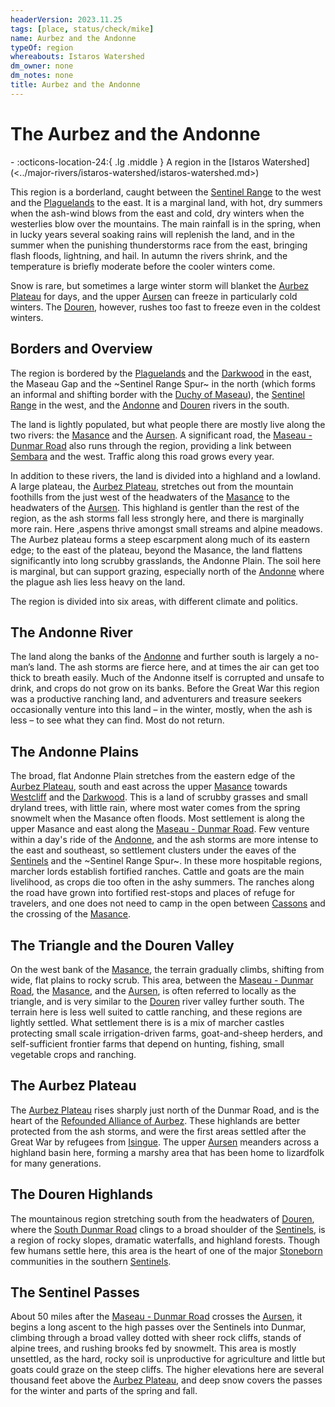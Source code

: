```yaml
---
headerVersion: 2023.11.25
tags: [place, status/check/mike]
name: Aurbez and the Andonne
typeOf: region
whereabouts: Istaros Watershed
dm_owner: none
dm_notes: none
title: Aurbez and the Andonne
---
```

# The Aurbez and the Andonne
<div class="grid cards ext-narrow-margin ext-one-column" markdown>
-    :octicons-location-24:{ .lg .middle } A region in the [Istaros Watershed](<../major-rivers/istaros-watershed/istaros-watershed.md>)  
</div>


This region is a borderland, caught between the [Sentinel Range](<../sentinel-range.md>) to the west and the [Plaguelands](<./plaguelands.md>) to the east. It is a marginal land, with hot, dry summers when the ash-wind blows from the east and cold, dry winters when the westerlies blow over the mountains. The main rainfall is in the spring, when in lucky years several soaking rains will replenish the land, and in the summer when the punishing thunderstorms race from the east, bringing flash floods, lightning, and hail. In autumn the rivers shrink, and the temperature is briefly moderate before the cooler winters come.

Snow is rare, but sometimes a large winter storm will blanket the [Aurbez Plateau](<./aurbez-plateau.md>) for days, and the upper [Aursen](<../major-rivers/istaros-watershed/aursen.md>) can freeze in particularly cold winters. The [Douren](<../major-rivers/istaros-watershed/douren.md>), however, rushes too fast to freeze even in the coldest winters.

## Borders and Overview
The region is bordered by the [Plaguelands](<./plaguelands.md>) and the [Darkwood](<../greater-sembara/addermarch/darkwood.md>) in the east, the Maseau Gap and the ~Sentinel Range Spur~ in the north (which forms an informal and shifting border with the [Duchy of Maseau](<../greater-sembara/duchy-of-maseau/duchy-of-maseau.md>)), the [Sentinel Range](<../sentinel-range.md>) in the west, and the [Andonne](<../major-rivers/istaros-watershed/andonne.md>) and [Douren](<../major-rivers/istaros-watershed/douren.md>) rivers in the south. 

The land is lightly populated, but what people there are mostly live along the two rivers: the [Masance](<../major-rivers/istaros-watershed/masance.md>) and the [Aursen](<../major-rivers/istaros-watershed/aursen.md>). A significant road, the [Maseau - Dunmar Road](<./maseau-dunmar-road.md>) also runs through the region, providing a link between [Sembara](<../greater-sembara/sembara/sembara.md>) and the west. Traffic along this road grows every year. 
   
In addition to these rivers, the land is divided into a highland and a lowland. A large plateau, the [Aurbez Plateau](<./aurbez-plateau.md>), stretches out from the mountain foothills from the just west of the headwaters of the [Masance](<../major-rivers/istaros-watershed/masance.md>) to the headwaters of the [Aursen](<../major-rivers/istaros-watershed/aursen.md>). This highland is gentler than the rest of the region, as the ash storms fall less strongly here, and there is marginally more rain. Here ,aspens thrive amongst small streams and alpine meadows. The Aurbez plateau forms a steep escarpment along much of its eastern edge; to the east of the plateau, beyond the Masance, the land flattens significantly into long scrubby grasslands, the Andonne Plain. The soil here is marginal, but can support grazing, especially north of the [Andonne](<../major-rivers/istaros-watershed/andonne.md>) where the plague ash lies less heavy on the land.

The region is divided into six areas, with different climate and politics.
## The Andonne River
The land along the banks of the [Andonne](<../major-rivers/istaros-watershed/andonne.md>) and further south is largely a no-man’s land. The ash storms are fierce here, and at times the air can get too thick to breath easily. Much of the Andonne itself is corrupted and unsafe to drink, and crops do not grow on its banks. Before the Great War this region was a productive ranching land, and adventurers and treasure seekers occasionally venture into this land – in the winter, mostly, when the ash is less – to see what they can find. Most do not return.
## The Andonne Plains
The broad, flat Andonne Plain stretches from the eastern edge of the [Aurbez Plateau](<./aurbez-plateau.md>), south and east across the upper [Masance](<../major-rivers/istaros-watershed/masance.md>) towards [Westcliff](<../greater-sembara/addermarch/westcliff.md>) and the [Darkwood](<../greater-sembara/addermarch/darkwood.md>). This is a land of scrubby grasses and small dryland trees, with little rain, where most water comes from the spring snowmelt when the Masance often floods. Most settlement is along the upper Masance and east along the [Maseau - Dunmar Road](<./maseau-dunmar-road.md>). Few venture within a day's ride of the [Andonne](<../major-rivers/istaros-watershed/andonne.md>), and the ash storms are more intense to the east and southeast, so settlement clusters under the eaves of the [Sentinels](<../sentinel-range.md>) and the ~Sentinel Range Spur~. In these more hospitable regions, marcher lords establish fortified ranches. Cattle and goats are the main livelihood, as crops die too often in the ashy summers. The ranches along the road have grown into fortified rest-stops and places of refuge for travelers, and one does not need to camp in the open between [Cassons](<../greater-sembara/duchy-of-maseau/cassons.md>) and the crossing of the [Masance](<../major-rivers/istaros-watershed/masance.md>). 
## The Triangle and the Douren Valley
On the west bank of the [Masance](<../major-rivers/istaros-watershed/masance.md>), the terrain gradually climbs, shifting from wide, flat plains to rocky scrub. This area, between the [Maseau - Dunmar Road](<./maseau-dunmar-road.md>), the [Masance](<../major-rivers/istaros-watershed/masance.md>), and the [Aursen](<../major-rivers/istaros-watershed/aursen.md>), is often referred to locally as the triangle, and is very similar to the [Douren](<../major-rivers/istaros-watershed/douren.md>) river valley further south. The terrain here is less well suited to cattle ranching, and these regions are lightly settled. What settlement there is is a mix of marcher castles protecting small scale irrigation-driven farms, goat-and-sheep herders, and self-sufficient frontier farms that depend on hunting, fishing, small vegetable crops and ranching. 
## The Aurbez Plateau
The [Aurbez Plateau](<./aurbez-plateau.md>) rises sharply just north of the Dunmar Road, and is the heart of the [Refounded Alliance of Aurbez](<refounded-alliance-of-aurbez/refounded-alliance-of-aurbez.md>). These highlands are better protected from the ash storms, and were the first areas settled after the Great War by refugees from [Isingue](<./isingue.md>). The upper [Aursen](<../major-rivers/istaros-watershed/aursen.md>) meanders across a highland basin here, forming a marshy area that has been home to lizardfolk for many generations. 
## The Douren Highlands
The mountainous region stretching south from the headwaters of [Douren](<../major-rivers/istaros-watershed/douren.md>), where the [South Dunmar Road](<./south-dunmar-road.md>) clings to a broad shoulder of the [Sentinels](<../sentinel-range.md>), is a region of rocky slopes, dramatic waterfalls, and highland forests. Though few humans settle here, this area is the heart of one of the major [Stoneborn](<../../species/stoneborn.md>) communities in the southern [Sentinels](<../sentinel-range.md>). 

## The Sentinel Passes
About 50 miles after the [Maseau - Dunmar Road](<./maseau-dunmar-road.md>) crosses the [Aursen](<../major-rivers/istaros-watershed/aursen.md>), it begins a long ascent to the high passes over the Sentinels into Dunmar, climbing through a broad valley dotted with sheer rock cliffs, stands of alpine trees, and rushing brooks fed by snowmelt. This area is mostly unsettled, as the hard, rocky soil is unproductive for agriculture and little but goats could graze on the steep cliffs. The higher elevations here are several thousand feet above the [Aurbez Plateau](<./aurbez-plateau.md>), and deep snow covers the passes for the winter and parts of the spring and fall. 

